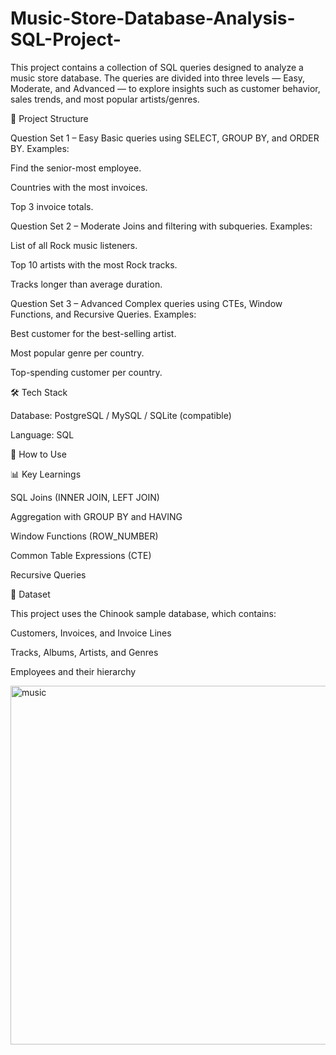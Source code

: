 # Music-Store-Database-Analysis-SQL-Project-
This project contains a collection of SQL queries designed to analyze a music store database. The queries are divided into three levels — Easy, Moderate, and Advanced — to explore insights such as customer behavior, sales trends, and most popular artists/genres.

📂 Project Structure

Question Set 1 – Easy
Basic queries using SELECT, GROUP BY, and ORDER BY.
Examples:

Find the senior-most employee.


Countries with the most invoices.

Top 3 invoice totals.

Question Set 2 – Moderate
Joins and filtering with subqueries.
Examples:

List of all Rock music listeners.

Top 10 artists with the most Rock tracks.

Tracks longer than average duration.

Question Set 3 – Advanced
Complex queries using CTEs, Window Functions, and Recursive Queries.
Examples:

Best customer for the best-selling artist.

Most popular genre per country.

Top-spending customer per country.

🛠️ Tech Stack

Database: PostgreSQL / MySQL / SQLite (compatible)

Language: SQL

🚀 How to Use

📊 Key Learnings

SQL Joins (INNER JOIN, LEFT JOIN)

Aggregation with GROUP BY and HAVING

Window Functions (ROW_NUMBER)

Common Table Expressions (CTE)

Recursive Queries

📌 Dataset

This project uses the Chinook sample database, which contains:

Customers, Invoices, and Invoice Lines

Tracks, Albums, Artists, and Genres

Employees and their hierarchy

<img width="710" height="574" alt="music" src="https://github.com/user-attachments/assets/33771cf2-7c0d-4942-b4e0-9fa009d27c4e" />
